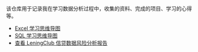 该仓库用于记录我在学习数据分析过程中，收集的资料、完成的项目、学习的心得等。

- [Excel 学习思维导图](https://www.edrawsoft.cn/viewer/public/s/42060812405702)
- [SQL 学习思维导图](https://www.edrawsoft.cn/viewer/public/s/9bbc3377521943)
- [查看 LeningClub 信贷数据风险分析报告](https://nbviewer.jupyter.org/github/zxdefying/data_analysis_attacker/blob/master/LendingClub风险分析/LendingClub.ipynb)







